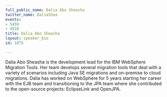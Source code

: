 ```yaml
---
full_public_name: Dalia Abo Sheasha
twitter_name: DaliaShea
events:
- 5459
- 4818
title: Dalia Abo Sheasha
layout: speaker_bio
id: 1875

---
```

Dalia Abo Sheasha is the development lead for the IBM WebSphere Migration Tools. Her team develops several migration tools that deal with a variety of scenarios including Java SE migrations and on-premise to cloud migrations. Dalia has worked on WebSphere for 5 years starting her career with the EJB team and transitioning to the JPA team where she contributed to the open-source projects: EclipseLink and OpenJPA.